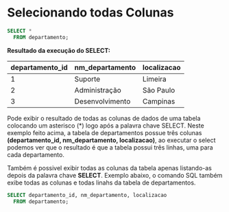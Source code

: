 # Selecionando todas Colunas

```sql
SELECT * 
  FROM departamento;
```
**Resultado da execução do SELECT:**

|departamento_id| nm_departamento| localizacao|
|---------------|----------------|------------|
|              1| Suporte        | Limeira    |
|              2| Administração  | São Paulo  |
|              3| Desenvolvimento| Campinas   |

Pode exibir o resultado de todas as colunas de dados de uma tabela colocando um asterisco (\*) logo após a palavra chave SELECT. Neste exemplo feito acima, a tabela de departamentos possue três colunas **(departamento_id, nm_departamento, localizacao)**, ao executar o select podemos ver que o resultado é que a tabela possui três linhas, uma para cada departamento.

Também é possivel exibir todas as colunas da tabela apenas listando-as depois da palavra chave **SELECT**. Exemplo abaixo, o comando SQL também exibe todas as colunas e todas linahs da tabela de departamentos.

```sql
SELECT departamento_id, nm_departamento, localizacao
  FROM departamento;
```

 
